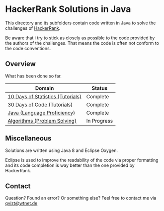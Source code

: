 # HackerRank Solutions in Java
This directory and its subfolders contain code written in Java to solve the challenges of [HackerRank](https://www.hackerrank.com/).

Be aware that i try to stick as closely as possible to the code provided by the authors of the challenges. That means the code is often not conform to the code conventions.

## Overview
What has been done so far.

|Domain|Status|
|---|---|
|[10 Days of Statistics (Tutorials)](10%20Days%20of%20Statistics)|Complete|
|[30 Days of Code (Tutorials)](30%20Days%20of%20Code)|Complete|
|[Java (Language Proficiency)](Java)|Complete|
|[Algorithms (Problem Solving)](Algorithms)|In Progress|


## Miscellaneous
Solutions are written using Java 8 and Eclipse Oxygen.

Eclipse is used to improve the readability of the code via proper formatting and its code completion is way better than the one provided by HackerRank.

## Contact
Question? Found an error? Or something else? Feel free to contact me via qvizt@wtnet.de